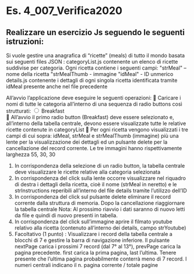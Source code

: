 # Es. 4_007_Verifica2020
## Realizzare un esercizio Js seguendo le seguenti istruzioni:
Si vuole gestire una anagrafica di “ricette” (meals) di tutto il mondo basata sui seguenti files JSON : 
 categoryList.js contenente un elenco di ricette suddivise per categoria. Ogni ricetta contiene i seguenti campi:          "strMeal" – nome della ricetta          "strMealThumb - immagine          "idMeal"  - ID unmerico details.js contenente i dettagli di ogni singola ricetta identificata tramite idMeal presente anche nel file precedente 
 
All’avvio l’applicazione deve eseguire le seguenti operazioni:  Caricare i nomi di tutte le categoria all’interno di una sequenza di radio buttons così strutturati: <input type="radio" name="category" value="Breakfast"> <span> Breakfast </span> <br>  All’avvio il primo radio button (Breakfast) deve essere selezionato e, all’interno della tabella centrale, devono essere visualizzate tutte le relative ricette contenute in categoryList  Per ogni ricetta vengono visualizzati i tre campi di cui sopra: idMeal, strMeal e  strMealThumb (immagine) più una lente per la visualizzazione dei dettagli ed un pulsante delete per la cancellazione del record corrente. Le tre immagini hanno rispettivamente larghezza 55, 30, 30 
 
 
 
1. In corrispondenza della selezione di un radio button, la tabella centrale deve visualizzare le ricette relative alla categoria selezionata 
2. In corrispondenza del click sulla lente occorre visualizzare nel riquadro di destra i dettagli della ricetta, cioè il nome (strMeal in neretto) e le strInstructions reperibili all’interno del file details tramite l’utilizzo dell’ID 
3. In corrispondenza del click sul pulsante delete eliminare il record corrente dalla struttura di memoria. Dopo la cancellazione riaggiornare la tabella centrale Nota: Al prossimo riavvio i dati saranno di nuovo letti da file e quindi di nuovo presenti in tabella.
4. In corrispondenza del click sull’immagine aprire il filmato youtube relativo alla ricetta (contenuto all’interno dei details, campo strYoutube) 
5. Facoltativo (1 punto) : Visualizzare i record della tabella centrale a blocchi di 7 e gestire la barra di navigazione inferiore. Il pulsante nextPage carica i prossimi 7 record (dal 7° al 13°), prevPage carica la pagina precedente. first carica la prima pagina, last l’ultima. Tenere presente che l’ultima pagina probabilmente conterrà meno di 7 record. I numeri centrali indicano il n. pagina corrente / totale pagine 
